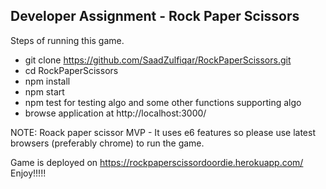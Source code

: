 ## Developer Assignment - Rock Paper Scissors  

Steps of running this game.
* git clone https://github.com/SaadZulfiqar/RockPaperScissors.git
* cd RockPaperScissors
* npm install
* npm start
* npm test for testing algo and some other functions supporting algo
* browse application at http://localhost:3000/

NOTE: Roack paper scissor MVP - It uses e6 features so please use latest browsers (preferably chrome) to run the game.

Game is deployed on https://rockpaperscissordoordie.herokuapp.com/ Enjoy!!!!!



